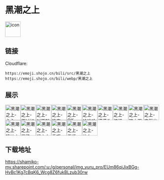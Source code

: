# 黑潮之上
<img src="https://emoji.shojo.cn/bili/src/黑潮之上/icon.png" width="50" height="50" alt="icon">

## 链接
Cloudflare:
```
https://emoji.shojo.cn/bili/src/黑潮之上
https://emoji.shojo.cn/bili/webp/黑潮之上
```
## 展示
<img src="https://emoji.shojo.cn/bili/src/黑潮之上/黑潮之上-心心.png" width="50" height="50" alt="黑潮之上-心心"><img src="https://emoji.shojo.cn/bili/src/黑潮之上/黑潮之上-不过如此.png" width="50" height="50" alt="黑潮之上-不过如此"><img src="https://emoji.shojo.cn/bili/src/黑潮之上/黑潮之上-对不起.png" width="50" height="50" alt="黑潮之上-对不起"><img src="https://emoji.shojo.cn/bili/src/黑潮之上/黑潮之上-晚安.png" width="50" height="50" alt="黑潮之上-晚安"><img src="https://emoji.shojo.cn/bili/src/黑潮之上/黑潮之上-OK.png" width="50" height="50" alt="黑潮之上-OK"><img src="https://emoji.shojo.cn/bili/src/黑潮之上/黑潮之上-哈哈哈.png" width="50" height="50" alt="黑潮之上-哈哈哈"><img src="https://emoji.shojo.cn/bili/src/黑潮之上/黑潮之上-摸摸头.png" width="50" height="50" alt="黑潮之上-摸摸头"><img src="https://emoji.shojo.cn/bili/src/黑潮之上/黑潮之上-惊讶.png" width="50" height="50" alt="黑潮之上-惊讶"><img src="https://emoji.shojo.cn/bili/src/黑潮之上/黑潮之上-暗中观察.png" width="50" height="50" alt="黑潮之上-暗中观察"><img src="https://emoji.shojo.cn/bili/src/黑潮之上/黑潮之上-突然出现.png" width="50" height="50" alt="黑潮之上-突然出现"><img src="https://emoji.shojo.cn/bili/src/黑潮之上/黑潮之上-精神小火.png" width="50" height="50" alt="黑潮之上-精神小火"><img src="https://emoji.shojo.cn/bili/src/黑潮之上/黑潮之上-累了.png" width="50" height="50" alt="黑潮之上-累了"><img src="https://emoji.shojo.cn/bili/src/黑潮之上/黑潮之上-记小本本.png" width="50" height="50" alt="黑潮之上-记小本本"><img src="https://emoji.shojo.cn/bili/src/黑潮之上/黑潮之上-乖巧.png" width="50" height="50" alt="黑潮之上-乖巧"><img src="https://emoji.shojo.cn/bili/src/黑潮之上/黑潮之上-无语.png" width="50" height="50" alt="黑潮之上-无语"><img src="https://emoji.shojo.cn/bili/src/黑潮之上/黑潮之上-什么.png" width="50" height="50" alt="黑潮之上-什么">

## 下载地址

https://shamiko-my.sharepoint.com/:u:/g/personal/img_yuru_pro/EUm86qiJixBGg-HvBc1Kg7cBqK6_Wcg8Z6fukBLzub30rw